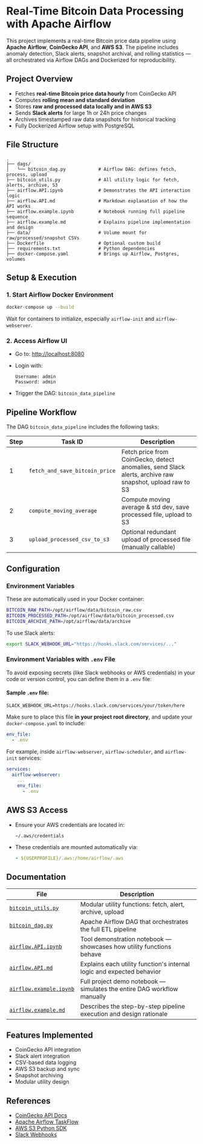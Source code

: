 # Real-Time Bitcoin Data Processing with Apache Airflow

This project implements a real-time Bitcoin price data pipeline using **Apache Airflow**, **CoinGecko API**, and **AWS S3**. The pipeline includes anomaly detection, Slack alerts, snapshot archival, and rolling statistics — all orchestrated via Airflow DAGs and Dockerized for reproducibility.



##  Project Overview

-  Fetches **real-time Bitcoin price data hourly** from CoinGecko API
-  Computes **rolling mean and standard deviation**
-  Stores **raw and processed data locally and in AWS S3**
-  Sends **Slack alerts** for large 1h or 24h price changes
-  Archives timestamped raw data snapshots for historical tracking
-  Fully Dockerized Airflow setup with PostgreSQL



##  File Structure

```plaintext
.
├── dags/
│   └── bitcoin_dag.py            # Airflow DAG: defines fetch, process, upload
├── bitcoin_utils.py              # All utility logic for fetch, alerts, archive, S3
├── airflow.API.ipynb             # Demonstrates the API interaction logic
├── airflow.API.md                # Markdown explanation of how the API works
├── airflow.example.ipynb         # Notebook running full pipeline sequence
├── airflow.example.md            # Explains pipeline implementation and design
├── data/                         # Volume mount for raw/processed/snapshot CSVs
├── Dockerfile                    # Optional custom build 
├── requirements.txt              # Python dependencies
├── docker-compose.yaml           # Brings up Airflow, Postgres, volumes
````



##  Setup & Execution

### 1. Start Airflow Docker Environment

```bash
docker-compose up --build
```

Wait for containers to initialize, especially `airflow-init` and `airflow-webserver`.



### 2. Access Airflow UI

* Go to: [http://localhost:8080](http://localhost:8080)
* Login with:

  ```
  Username: admin
  Password: admin
  ```
* Trigger the DAG: `bitcoin_data_pipeline`



##  Pipeline Workflow

The DAG `bitcoin_data_pipeline` includes the following tasks:

| Step | Task ID                        | Description                                                                                             |
| ---- | ------------------------------ | ------------------------------------------------------------------------------------------------------- |
| 1️  | `fetch_and_save_bitcoin_price` | Fetch price from CoinGecko, detect anomalies, send Slack alerts, archive raw snapshot, upload raw to S3 |
| 2️  | `compute_moving_average`       | Compute moving average & std dev, save processed file, upload to S3                                     |
| 3️  | `upload_processed_csv_to_s3`   | Optional redundant upload of processed file (manually callable)                                         |


##  Configuration

### Environment Variables

These are automatically used in your Docker container:

```bash
BITCOIN_RAW_PATH=/opt/airflow/data/bitcoin_raw.csv
BITCOIN_PROCESSED_PATH=/opt/airflow/data/bitcoin_processed.csv
BITCOIN_ARCHIVE_PATH=/opt/airflow/data/archive
```

To use Slack alerts:

```bash
export SLACK_WEBHOOK_URL="https://hooks.slack.com/services/..."
```

###  Environment Variables with `.env` File

To avoid exposing secrets (like Slack webhooks or AWS credentials) in your code or version control, you can define them in a `.env` file:

#### Sample `.env` file:

```env
SLACK_WEBHOOK_URL=https://hooks.slack.com/services/your/token/here
```

Make sure to place this file **in your project root directory**, and update your `docker-compose.yaml` to include:

```yaml
env_file:
  - .env
```

For example, inside `airflow-webserver`, `airflow-scheduler`, and `airflow-init` services:

```yaml
services:
  airflow-webserver:
    ...
    env_file:
      - .env
```


##  AWS S3 Access

* Ensure your AWS credentials are located in:

  ```
  ~/.aws/credentials
  ```
* These credentials are mounted automatically via:

  ```yaml
  - ${USERPROFILE}/.aws:/home/airflow/.aws
  ```



##  Documentation

| File                                               | Description                                                                 |
|----------------------------------------------------|-----------------------------------------------------------------------------|
| [`bitcoin_utils.py`](./bitcoin_utils.py)           | Modular utility functions: fetch, alert, archive, upload                   |
| [`bitcoin_dag.py`](./dags/bitcoin_dag.py)          | Apache Airflow DAG that orchestrates the full ETL pipeline                 |
| [`airflow.API.ipynb`](./airflow.API.ipynb)         | Tool demonstration notebook — showcases how utility functions behave       |
| [`airflow.API.md`](./airflow.API.md)               | Explains each utility function's internal logic and expected behavior      |
| [`airflow.example.ipynb`](./airflow.example.ipynb) | Full project demo notebook — simulates the entire DAG workflow manually    |
| [`airflow.example.md`](./airflow.example.md)       | Describes the step-by-step pipeline execution and design rationale         |


##  Features Implemented

*  CoinGecko API integration
*  Slack alert integration
*  CSV-based data logging
*  AWS S3 backup and sync
*  Snapshot archiving
*  Modular utility design


##  References

* [CoinGecko API Docs](https://www.coingecko.com/en/api)
* [Apache Airflow TaskFlow](https://airflow.apache.org/docs/apache-airflow/stable/tutorial/taskflow.html)
* [AWS S3 Python SDK](https://boto3.amazonaws.com/v1/documentation/api/latest/index.html)
* [Slack Webhooks](https://api.slack.com/messaging/webhooks)



